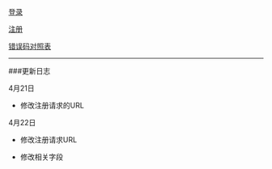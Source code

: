 [登录](登录.md)

[注册](注册.md)

[错误码对照表](错误码对照表.md)



----
###更新日志

4月21日

- 修改注册请求的URL

4月22日

- 修改注册请求URL

- 修改相关字段